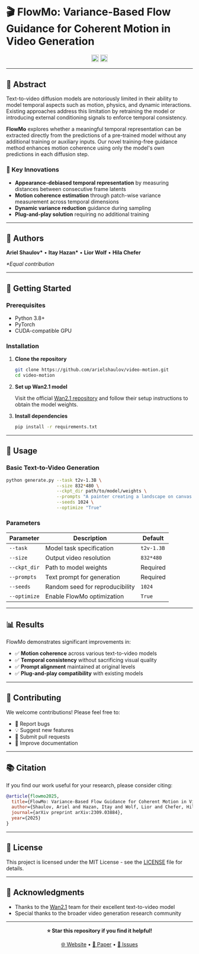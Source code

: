 # 🎬 FlowMo: Variance-Based Flow Guidance for Coherent Motion in Video Generation

<div align="center">

<a href="https://arielshaulov.github.io/FlowMo/"><img src="https://img.shields.io/static/v1?label=Project&message=Website&color=red" height=20.5></a> 
 <a href="https://github.com/arielshaulov/video-motion"><img src="https://img.shields.io/badge/arXiv-2306.00966-b31b1b.svg" height=20.5></a>

</div>

---

## 📝 Abstract

Text-to-video diffusion models are notoriously limited in their ability to model temporal aspects such as motion, physics, and dynamic interactions. Existing approaches address this limitation by retraining the model or introducing external conditioning signals to enforce temporal consistency. 

**FlowMo** explores whether a meaningful temporal representation can be extracted directly from the predictions of a pre-trained model without any additional training or auxiliary inputs. Our novel training-free guidance method enhances motion coherence using only the model's own predictions in each diffusion step.

### 🔬 Key Innovations

- **Appearance-debiased temporal representation** by measuring distances between consecutive frame latents
- **Motion coherence estimation** through patch-wise variance measurement across temporal dimensions  
- **Dynamic variance reduction** guidance during sampling
- **Plug-and-play solution** requiring no additional training

---

## 👥 Authors

**Ariel Shaulov\*** • **Itay Hazan\*** • **Lior Wolf** • **Hila Chefer**

*\*Equal contribution*

---

## 🚀 Getting Started

### Prerequisites
- Python 3.8+
- PyTorch
- CUDA-compatible GPU

### Installation

1. **Clone the repository**
   ```bash
   git clone https://github.com/arielshaulov/video-motion.git
   cd video-motion
   ```

2. **Set up Wan2.1 model**
   
   Visit the official [Wan2.1 repository](https://github.com/Wan-Video/Wan2.1) and follow their setup instructions to obtain the model weights.

3. **Install dependencies**
   ```bash
   pip install -r requirements.txt
   ```

---

## 🎯 Usage

### Basic Text-to-Video Generation

```bash
python generate.py --task t2v-1.3B \
                   --size 832*480 \
                   --ckpt_dir path/to/model/weights \
                   --prompts "A painter creating a landscape on canvas." \
                   --seeds 1024 \
                   --optimize "True"
```

### Parameters

| Parameter | Description | Default |
|-----------|-------------|---------|
| `--task` | Model task specification | `t2v-1.3B` |
| `--size` | Output video resolution | `832*480` |
| `--ckpt_dir` | Path to model weights | Required |
| `--prompts` | Text prompt for generation | Required |
| `--seeds` | Random seed for reproducibility | `1024` |
| `--optimize` | Enable FlowMo optimization | `True` |

---

## 📊 Results

FlowMo demonstrates significant improvements in:
- ✅ **Motion coherence** across various text-to-video models
- ✅ **Temporal consistency** without sacrificing visual quality
- ✅ **Prompt alignment** maintained at original levels
- ✅ **Plug-and-play compatibility** with existing models

---

## 🤝 Contributing

We welcome contributions! Please feel free to:
- 🐛 Report bugs
- 💡 Suggest new features
- 🔧 Submit pull requests
- 📖 Improve documentation

---

## 📚 Citation

If you find our work useful for your research, please consider citing:

```bibtex
@article{flowmo2025,
  title={FlowMo: Variance-Based Flow Guidance for Coherent Motion in Video Generation},
  author={Shaulov, Ariel and Hazan, Itay and Wolf, Lior and Chefer, Hila},
  journal={arXiv preprint arXiv:2309.03884},
  year={2025}
}
```

---

## 📄 License

This project is licensed under the MIT License - see the [LICENSE](LICENSE) file for details.

---

## 🙏 Acknowledgments

- Thanks to the [Wan2.1](https://github.com/Wan-Video/Wan2.1) team for their excellent text-to-video model
- Special thanks to the broader video generation research community

---

<div align="center">

**⭐ Star this repository if you find it helpful!**

[🌐 Website](https://arielshaulov.github.io/FlowMo/) • [📖 Paper](https://arxiv.org/abs/2309.03884) • [💬 Issues](https://github.com/arielshaulov/video-motion/issues)

</div>
